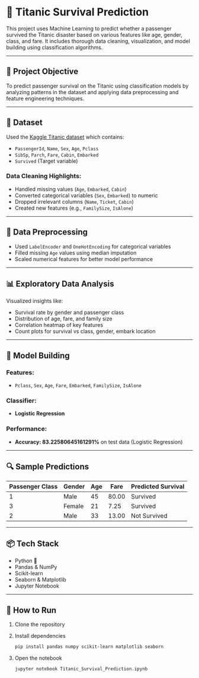 # 🚢 Titanic Survival Prediction

This project uses Machine Learning to predict whether a passenger survived the Titanic disaster based on various features like age, gender, class, and fare. It includes thorough data cleaning, visualization, and model building using classification algorithms.

---

## 🧠 Project Objective

To predict passenger survival on the Titanic using classification models by analyzing patterns in the dataset and applying data preprocessing and feature engineering techniques.

---

## 📁 Dataset

Used the [Kaggle Titanic dataset](https://www.kaggle.com/competitions/titanic/data) which contains:

* `PassengerId`, `Name`, `Sex`, `Age`, `Pclass`
* `SibSp`, `Parch`, `Fare`, `Cabin`, `Embarked`
* `Survived` (Target variable)

### Data Cleaning Highlights:

* Handled missing values (`Age`, `Embarked`, `Cabin`)
* Converted categorical variables (`Sex`, `Embarked`) to numeric
* Dropped irrelevant columns (`Name`, `Ticket`, `Cabin`)
* Created new features (e.g., `FamilySize`, `IsAlone`)

---

## 🧹 Data Preprocessing

* Used `LabelEncoder` and `OneHotEncoding` for categorical variables
* Filled missing `Age` values using median imputation
* Scaled numerical features for better model performance

---

## 📊 Exploratory Data Analysis

Visualized insights like:

* Survival rate by gender and passenger class
* Distribution of age, fare, and family size
* Correlation heatmap of key features
* Count plots for survival vs class, gender, embark location

---

## 🤖 Model Building

### Features:

* `Pclass`, `Sex`, `Age`, `Fare`, `Embarked`, `FamilySize`, `IsAlone`

### Classifier:

* **Logistic Regression**

### Performance:

* **Accuracy: 83.22580645161291%** on test data (Logistic Regression)

---

## 🔍 Sample Predictions

| Passenger Class | Gender | Age | Fare  | Predicted Survival |
| --------------- | ------ | --- | ----- | ------------------ |
| 1               | Male   | 45  | 80.00 | Survived           |
| 3               | Female | 21  | 7.25  | Survived           |
| 2               | Male   | 33  | 13.00 | Not Survived       |

---

## 📦 Tech Stack

* Python 🐍
* Pandas & NumPy
* Scikit-learn
* Seaborn & Matplotlib
* Jupyter Notebook

---

## 📌 How to Run

1. Clone the repository
2. Install dependencies

   ```bash
   pip install pandas numpy scikit-learn matplotlib seaborn
   ```
3. Open the notebook

   ```bash
   jupyter notebook Titanic_Survival_Prediction.ipynb
   ```
